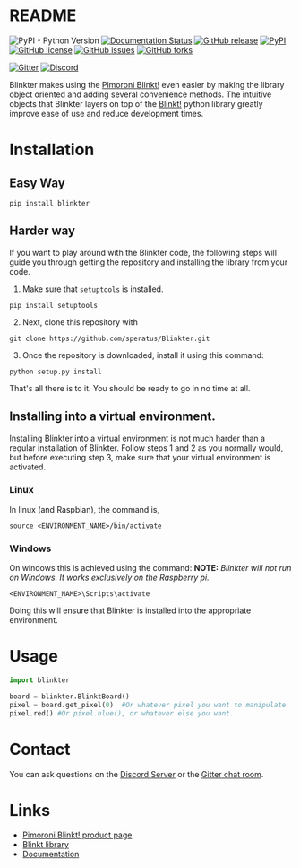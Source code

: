 # README
![PyPI - Python Version](https://img.shields.io/pypi/pyversions/blinkter.svg)
[![Documentation Status](https://readthedocs.org/projects/blinkter/badge/?version=latest)](https://blinkter.readthedocs.io/en/latest/?badge=latest)
[![GitHub release](https://img.shields.io/github/release/speratus/Blinkter.svg)](https://github.com/speratus/Blinkter/releases/tag/0.1.5.4)
[![PyPI](https://img.shields.io/pypi/v/blinkter.svg?color=green)](https://pypi.org/project/blinkter/)
[![GitHub license](https://img.shields.io/github/license/speratus/Blinkter.svg)](https://github.com/speratus/Blinkter/blob/master/LICENSE)
[![GitHub issues](https://img.shields.io/github/issues/speratus/Blinkter.svg)](https://github.com/speratus/Blinkter/issues)
[![GitHub forks](https://img.shields.io/github/forks/speratus/Blinkter.svg)](https://github.com/speratus/Blinkter/network)

[![Gitter](https://badges.gitter.im/raspberrypi-blinkter/community.svg)](https://gitter.im/raspberrypi-blinkter/community?utm_source=badge&utm_medium=badge&utm_campaign=pr-badge)
[![Discord](https://img.shields.io/discord/610943654806159453)](https://discord.gg/YqRfXwJ)

Blinkter makes using the [Pimoroni Blinkt!](https://shop.pimoroni.com/products/blinkt) even  easier by making the library object oriented and 
adding several convenience methods. The intuitive objects that Blinkter layers on top of the [Blinkt!](https://github.com/pimoroni/blinkt)
python library greatly improve ease of use and reduce development times.
# Installation

## Easy Way
```
pip install blinkter
```
## Harder way
If you want to play around with the Blinkter code, the following steps will guide you through getting the repository
and installing the library from your code.

1. Make sure that `setuptools` is installed.
```
pip install setuptools
```
2. Next, clone this repository with
```
git clone https://github.com/speratus/Blinkter.git
```

3. Once the repository is downloaded, install it using this command:
```
python setup.py install
```
That's all there is to it. You should be ready to go in no time at all.

## Installing into a virtual environment.
Installing Blinkter into a virtual environment is not much harder than a regular installation of Blinkter.
Follow steps 1 and 2 as you normally would, but before executing step 3, make sure that your virtual environment is activated.

### Linux
In linux (and Raspbian), the command is,
```
source <ENVIRONMENT_NAME>/bin/activate
```
### Windows
On windows this is achieved using the command:
**NOTE:** *Blinkter will not run on Windows. It works exclusively on the Raspberry pi.*
```
<ENVIRONMENT_NAME>\Scripts\activate
```

Doing this will ensure that Blinkter is installed into the appropriate environment.

# Usage
```python
import blinkter

board = blinkter.BlinktBoard()
pixel = board.get_pixel(0)  #Or whatever pixel you want to manipulate
pixel.red() #Or pixel.blue(), or whatever else you want.
```

# Contact

You can ask questions on the [Discord Server](https://discord.gg/YqRfXwJ) or the [Gitter chat room](https://gitter.im/raspberrypi-blinkter/community?utm_source=share-link&utm_medium=link&utm_campaign=share-link).

# Links
* [Pimoroni Blinkt! product page](https://shop.pimoroni.com/products/blinkt)
* [Blinkt library](https://github.com/pimoroni/blinkt)
* [Documentation](https://blinkter.readthedocs.io/)
